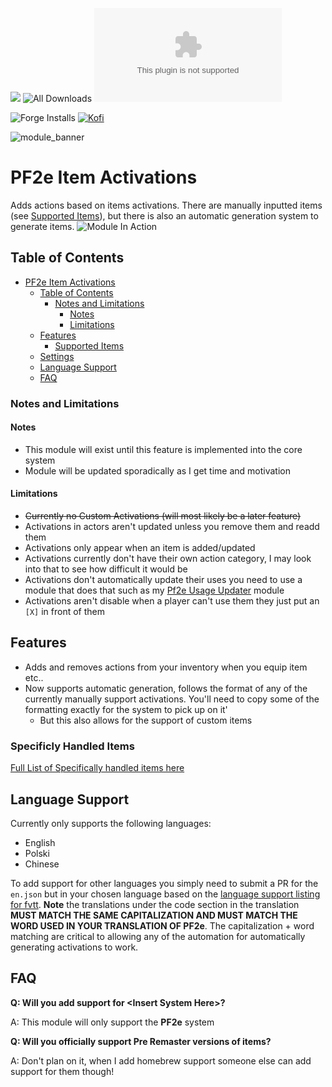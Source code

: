 ![](https://img.shields.io/badge/Foundry-v12-informational)
![All Downloads](https://img.shields.io/github/downloads/ChasarooniZ/pf2e-item-activations/total?color=5e0000&label=All%20Downloads)
![Latest Release Download Count](https://img.shields.io/github/downloads/ChasarooniZ/pf2e-item-activations/latest/module.zip)

![Forge Installs](https://img.shields.io/badge/dynamic/json?label=Forge%20Installs&query=package.installs&suffix=%25&url=https%3A%2F%2Fforge-vtt.com%2Fapi%2Fbazaar%2Fpackage%2Fpf2e-item-activations&colorB=4aa94a)
[![Kofi](https://img.shields.io/badge/Kofi-F16061.svg?logo=ko-fi&logoColor=white)](https://ko-fi.com/Chasarooni)

![module_banner](https://github.com/ChasarooniZ/pf2e-usage-updater/assets/79132112/3b2a4f8c-7ba1-4647-b073-d8ecac9d93a6)

# PF2e Item Activations
Adds actions based on items activations. There are manually inputted items (see [Supported Items](#supported-items)), but there is also an automatic generation system to generate items.
![Module In Action](https://media.discordapp.net/attachments/880969157846392842/1216869819153121280/ItemActivationsInAction.gif?ex=6601f555&is=65ef8055&hm=bc150d7c0c52030df17ca34faba7bb19ac42fb270aeddb694cf26030af45ba90&=)
## Table of Contents
- [PF2e Item Activations](#pf2e-item-activations)
  - [Table of Contents](#table-of-contents)
    - [Notes and Limitations](#notes-and-limitations)
      - [Notes](#notes)
      - [Limitations](#limitations)
  - [Features](#features)
    - [Supported Items](#supported-items)
  - [Settings](#settings)
  - [Language Support](#language-support)
  - [FAQ](#faq)

### Notes and Limitations
#### Notes
- This module will exist until this feature is implemented into the core system
- Module will be updated sporadically as I get time and motivation
#### Limitations
- ~~Currently no Custom Activations (will most likely be a later feature)~~
- Activations in actors aren't updated unless you remove them and readd them
- Activations only appear when an item is added/updated
- Activations currently don't have their own action category, I may look into that to see how difficult it would be
- Activations don't automatically update their uses you need to use a module that does that such as my [Pf2e Usage Updater](https://github.com/ChasarooniZ/pf2e-usage-updater/tree/master) module
- Activations aren't disable when a player can't use them they just put an `[X]` in front of them
## Features
- Adds and removes actions from your inventory when you equip item etc..
- Now supports automatic generation, follows the format of any of the currently manually support activations. You'll need to copy some of the formatting exactly for the system to pick up on it'
  - But this also allows for the support of custom items
### Specificly Handled Items
[Full List of Specifically handled items here](https://github.com/chasarooniZ/pf2e-item-activations/blob/main/ITEMS.md)
## Language Support
Currently only supports the following languages:
- English
- Polski
- Chinese

To add support for other languages you simply need to submit a PR for the `en.json` but in your chosen language based on the [language support listing for fvtt](https://foundryvtt.wiki/en/languages).
**Note** the translations under the code section in the translation __MUST MATCH THE SAME CAPITALIZATION AND MUST MATCH THE WORD USED IN YOUR TRANSLATION OF PF2e__. The capitalization + word matching are critical to allowing any of the automation for automatically generating activations to work.

## FAQ
**Q: Will you add support for \<Insert System Here\>?**

A: This module will only support the **PF2e** system

**Q: Will you officially support Pre Remaster versions of items?**

A: Don't plan on it, when I add homebrew support someone else can add support for them though!

